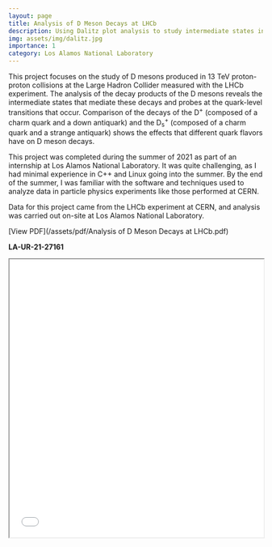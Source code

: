 ```yaml
---
layout: page
title: Analysis of D Meson Decays at LHCb
description: Using Dalitz plot analysis to study intermediate states in the decays of D mesons
img: assets/img/dalitz.jpg
importance: 1
category: Los Alamos National Laboratory
---
```


This project focuses on the study of D mesons produced in 13 TeV proton-proton collisions at the Large Hadron Collider measured with the LHCb experiment. The analysis of the decay products of the D mesons reveals the intermediate states that mediate these decays and probes at the quark-level transitions that occur. Comparison of the decays of the D<sup>+</sup> (composed of a charm quark and a down antiquark) and the D<sub>s</sub><sup>+</sup> (composed of a charm quark and a strange antiquark) shows the effects that different quark flavors have on D meson decays.

This project was completed during the summer of 2021 as part of an internship at Los Alamos National Laboratory. It was quite challenging, as I had minimal experience in C++ and Linux going into the summer. By the end of the summer, I was familiar with the software and techniques used to analyze data in particle physics experiments like those performed at CERN.

Data for this project came from the LHCb experiment at CERN, and analysis was carried out on-site at Los Alamos National Laboratory.

[View PDF](/assets/pdf/Analysis of D Meson Decays at LHCb.pdf)

**LA-UR-21-27161**
<iframe src="/assets/pdf/Analysis of D Meson Decays at LHCb.pdf" width="100%" height="550px">
</iframe>